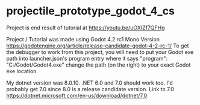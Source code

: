 # projectile_prototype_godot_4_cs
Project is end result of tutorial at https://youtu.be/uOXIZf7QFHg

Project / Tutorial was made using Godot 4.2 rc1 Mono Version https://godotengine.org/article/release-candidate-godot-4-2-rc-1/
To get the debugger to work from this project, you will need to put your Godot exe path into launcher.json's program entry
where it says "program": "C:/Godot/Godot4.exe" change the path (on the right) to your exact Godot exe location.

My dotnet version was 8.0.10. .NET 6.0 and 7.0 should work too. I'd probably get 7.0 since 8.0 is a release candidate version.
Link to 7.0 https://dotnet.microsoft.com/en-us/download/dotnet/7.0
